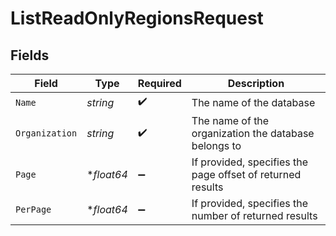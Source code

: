 # ListReadOnlyRegionsRequest


## Fields

| Field                                                      | Type                                                       | Required                                                   | Description                                                |
| ---------------------------------------------------------- | ---------------------------------------------------------- | ---------------------------------------------------------- | ---------------------------------------------------------- |
| `Name`                                                     | *string*                                                   | :heavy_check_mark:                                         | The name of the database                                   |
| `Organization`                                             | *string*                                                   | :heavy_check_mark:                                         | The name of the organization the database belongs to       |
| `Page`                                                     | **float64*                                                 | :heavy_minus_sign:                                         | If provided, specifies the page offset of returned results |
| `PerPage`                                                  | **float64*                                                 | :heavy_minus_sign:                                         | If provided, specifies the number of returned results      |